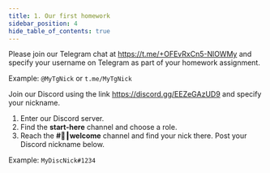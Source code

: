```yaml
---
title: 1. Our first homework
sidebar_position: 4
hide_table_of_contents: true
---
```


Please join our Telegram chat at <https://t.me/+OFEvRxCn5-NlOWMy> and specify your username on Telegram as part of your homework assignment.

Example: `@MyTgNick` or `t.me/MyTgNick`

Join our Discord using the link <https://discord.gg/EEZeGAzUD9> and specify your nickname.

1. Enter our Discord server.
2. Find the **start-here** channel and choose a role.
3. Reach the **#👋┃welcome** channel and find your nick there.
Post your Discord nickname below.

Example: `MyDiscNick#1234`
